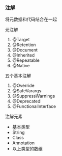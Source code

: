 ### 注解

将元数据和代码结合在一起

元注解

1. @Target
2. @Retention
3. @Document
4. @Inherited
5. @Repeatable
6. @Native

五个基本注解

1. @Override
2. @SafeVarargs
3. @SuppressWarnings
4. @Deprecated
5. @FunctionalInterface

注解元素

* 基本类型
* String
* Class
* Annotation
* 以上类型的数组